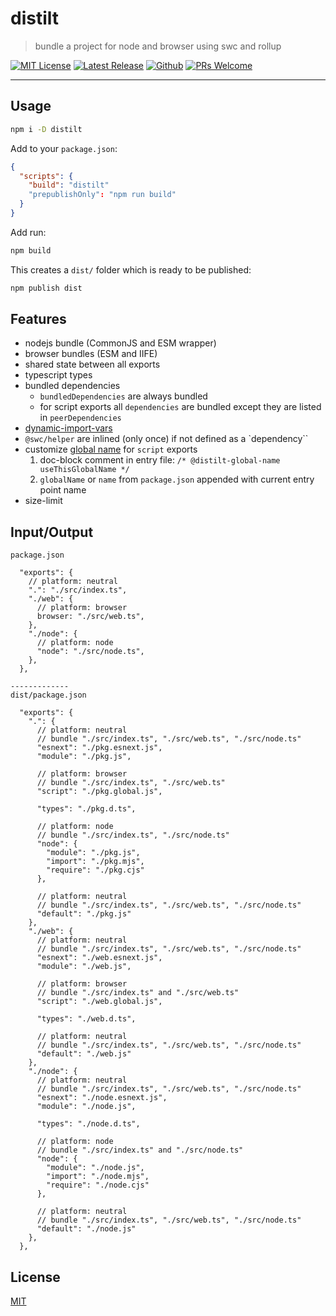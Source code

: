 # distilt

> bundle a project for node and browser using swc and rollup

[![MIT License](https://badgen.net/github/license/sastan/distilt)](https://github.com/sastan/distilt/blob/main/LICENSE)
[![Latest Release](https://flat.badgen.net/npm/v/distilt?icon=npm&label)](https://www.npmjs.com/package/distilt)
[![Github](https://flat.badgen.net/badge/icon/sastan%2Fdistilt?icon=github&label)](https://github.com/sastan/distilt)
[![PRs Welcome](https://flat.badgen.net/badge/PRs/welcome/purple)](http://makeapullrequest.com)

---

## Usage

```sh
npm i -D distilt
```

Add to your `package.json`:

```json
{
  "scripts": {
    "build": "distilt"
    "prepublishOnly": "npm run build"
  }
}
```

Add run:

```sh
npm build
```

This creates a `dist/` folder which is ready to be published:

```sh
npm publish dist
```

## Features

- nodejs bundle (CommonJS and ESM wrapper)
- browser bundles (ESM and IIFE)
- shared state between all exports
- typescript types
- bundled dependencies
  - `bundledDependencies` are always bundled
  - for script exports all `dependencies` are bundled except they are listed in `peerDependencies`
- [dynamic-import-vars](https://github.com/rollup/plugins/tree/master/packages/dynamic-import-vars)
- `@swc/helper` are inlined (only once) if not defined as a `dependency``
- customize [global name](https://rollupjs.org/guide/en/#outputname) for `script` exports
  1. doc-block comment in entry file: `/* @distilt-global-name useThisGlobalName */`
  2. `globalName` or `name` from `package.json` appended with current entry point name
- size-limit

## Input/Output

```
package.json

  "exports": {
    // platform: neutral
    ".": "./src/index.ts",
    "./web": {
      // platform: browser
      browser: "./src/web.ts",
    },
    "./node": {
      // platform: node
      "node": "./src/node.ts",
    },
  },

-------------
dist/package.json

  "exports": {
    ".": {
      // platform: neutral
      // bundle "./src/index.ts", "./src/web.ts", "./src/node.ts"
      "esnext": "./pkg.esnext.js",
      "module": "./pkg.js",

      // platform: browser
      // bundle "./src/index.ts", "./src/web.ts"
      "script": "./pkg.global.js",

      "types": "./pkg.d.ts",

      // platform: node
      // bundle "./src/index.ts", "./src/node.ts"
      "node": {
        "module": "./pkg.js",
        "import": "./pkg.mjs",
        "require": "./pkg.cjs"
      },

      // platform: neutral
      // bundle "./src/index.ts", "./src/web.ts", "./src/node.ts"
      "default": "./pkg.js"
    },
    "./web": {
      // platform: neutral
      // bundle "./src/index.ts", "./src/web.ts", "./src/node.ts"
      "esnext": "./web.esnext.js",
      "module": "./web.js",

      // platform: browser
      // bundle "./src/index.ts" and "./src/web.ts"
      "script": "./web.global.js",

      "types": "./web.d.ts",

      // platform: neutral
      // bundle "./src/index.ts", "./src/web.ts", "./src/node.ts"
      "default": "./web.js"
    },
    "./node": {
      // platform: neutral
      // bundle "./src/index.ts", "./src/web.ts", "./src/node.ts"
      "esnext": "./node.esnext.js",
      "module": "./node.js",

      "types": "./node.d.ts",

      // platform: node
      // bundle "./src/index.ts" and "./src/node.ts"
      "node": {
        "module": "./node.js",
        "import": "./node.mjs",
        "require": "./node.cjs"
      },

      // platform: neutral
      // bundle "./src/index.ts", "./src/web.ts", "./src/node.ts"
      "default": "./node.js"
    },
  },
```

## License

[MIT](https://github.com/sastan/distilt/blob/main/LICENSE)
